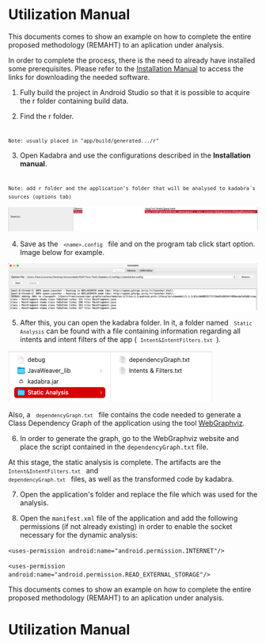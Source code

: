 # Utilization Manual

This documents comes to show an example on how to complete the entire proposed methodology (REMAHT) to an aplication under analysis.

In order to complete the process, there is the need to already have installed some prerequisites. Please refer to the [Installation Manual](/Manuals/InstallationManual.md) to access the links for downloading the needed software.

1. Fully build the project in Android Studio so that it is possible to acquire the r folder containing build data.

2. Find the r folder.

<code> ` Note: usually placed in "app/build/generated.../r" `</code>

3. Open Kadabra and use the configurations described in the **Installation manual**. 

<code> `Note: add r folder and the application's folder that will be analysed to kadabra´s sources (options tab)` </code>

 <img src="/Images/r.png" alt="r"/>

4. Save as the <code> `<name>.config` </code> file and on the program tab click start option. Image below for example.
 
 <img src="/Images/start.png" alt="example1"/>
 
5. After this, you can open the kadabra folder. In it, a folder named <code> `Static Analysis`</code> can be found with a file containing information regarding all intents and intent filters of the app (<code> `Intent&IntentFilters.txt` </code>). 

 <img src="/Images/files.png" alt="example2"/>
 
Also, a <code> `dependencyGraph.txt` </code> file contains the code needed to generate a Class Dependency Graph of the application using the tool [WebGraphviz](http://www.webgraphviz.com).

6. In order to generate the graph, go to the WebGraphviz website and place the script contained in the `dependencyGraph.txt` file.

At this stage, the static analysis is complete. The artifacts are the <code> `Intent&IntentFilters.txt` </code> and <code> `dependencyGraph.txt` </code> files, as well as the transformed code by kadabra.

7. Open the application's folder and replace the file which was used for the analysis.

8. Open the `manifest.xml` file of the application and add the following permissions (if not already existing) in order to enable the socket necessary for the dynamic analysis:


```<uses-permission android:name="android.permission.INTERNET"/>```
 
```<uses-permission android:name="android.permission.READ_EXTERNAL_STORAGE"/>```
 
This documents comes to show an example on how to complete the entire proposed methodology (REMAHT) to an aplication under analysis.

 
 # Utilization Manual
 
 
 
 
